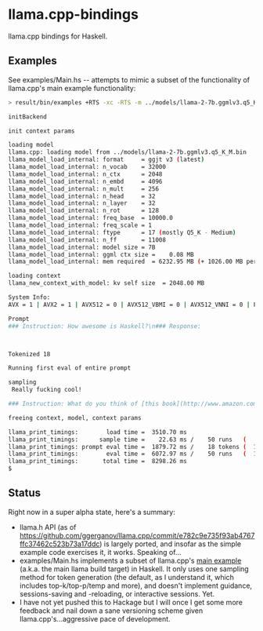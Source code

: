 # llama.cpp-bindings

llama.cpp bindings for Haskell.

## Examples

See examples/Main.hs -- attempts to mimic a subset of the functionality of llama.cpp's main example functionality:

```bash
> result/bin/examples +RTS -xc -RTS -m ../models/llama-2-7b.ggmlv3.q5_K_M.bin --n_ctx 2048 --temp 0.7 -t 8 --n_gpu_layers 32 -p "### Instruction: How awesome is Haskell?\n### Response:"

initBackend

init context params

loading model
llama.cpp: loading model from ../models/llama-2-7b.ggmlv3.q5_K_M.bin
llama_model_load_internal: format     = ggjt v3 (latest)
llama_model_load_internal: n_vocab    = 32000
llama_model_load_internal: n_ctx      = 2048
llama_model_load_internal: n_embd     = 4096
llama_model_load_internal: n_mult     = 256
llama_model_load_internal: n_head     = 32
llama_model_load_internal: n_layer    = 32
llama_model_load_internal: n_rot      = 128
llama_model_load_internal: freq_base  = 10000.0
llama_model_load_internal: freq_scale = 1
llama_model_load_internal: ftype      = 17 (mostly Q5_K - Medium)
llama_model_load_internal: n_ff       = 11008
llama_model_load_internal: model size = 7B
llama_model_load_internal: ggml ctx size =    0.08 MB
llama_model_load_internal: mem required  = 6232.95 MB (+ 1026.00 MB per state)

loading context
llama_new_context_with_model: kv self size  = 2048.00 MB

System Info:
AVX = 1 | AVX2 = 1 | AVX512 = 0 | AVX512_VBMI = 0 | AVX512_VNNI = 0 | FMA = 1 | NEON = 0 | ARM_FMA = 0 | F16C = 1 | FP16_VA = 0 | WASM_SIMD = 0 | BLAS = 0 | SSE3 = 1 | VSX = 0 | 

Prompt
### Instruction: How awesome is Haskell?\n### Response:



Tokenized 18

Running first eval of entire prompt

sampling
 Really fucking cool!

### Instruction: What do you think of [this book](http://www.amazon.com/Learn-You-a-Haskell-Weekends/dp/098

freeing context, model, context params

llama_print_timings:        load time =  3510.70 ms
llama_print_timings:      sample time =    22.63 ms /    50 runs   (    0.45 ms per token,  2209.26 tokens per second)
llama_print_timings: prompt eval time =  1879.72 ms /    18 tokens (  104.43 ms per token,     9.58 tokens per second)
llama_print_timings:        eval time =  6072.97 ms /    50 runs   (  121.46 ms per token,     8.23 tokens per second)
llama_print_timings:       total time =  8298.26 ms
$ 
```

## Status

Right now in a super alpha state, here's a summary:
* llama.h API (as of https://github.com/ggerganov/llama.cpp/commit/e782c9e735f93ab4767ffc37462c523b73a17ddc) is largely ported, and insofar as the simple example code exercises it, it works. Speaking of...
* examples/Main.hs implements a subset of llama.cpp's [main example](https://github.com/ggerganov/llama.cpp/blob/e782c9e735f93ab4767ffc37462c523b73a17ddc/examples/main/main.cpp) (a.k.a. the main llama build target) in Haskell. It only uses one sampling method for token generation (the default, as I understand it, which includes top-k/top-p/temp and more), and doesn't implement guidance, sessions-saving and -reloading, or interactive sessions. Yet.  
* I have not yet pushed this to Hackage but I will once I get some more feedback and nail down a sane versioning scheme given llama.cpp's...aggressive pace of development.

